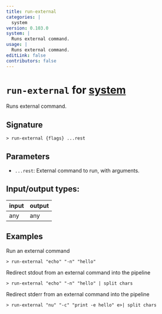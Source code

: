 ```yaml
---
title: run-external
categories: |
  system
version: 0.103.0
system: |
  Runs external command.
usage: |
  Runs external command.
editLink: false
contributors: false
---
```

<!-- This file is automatically generated. Please edit the command in https://github.com/nushell/nushell instead. -->

# `run-external` for [system](/commands/categories/system.md)

<div class='command-title'>Runs external command.</div>

## Signature

```> run-external {flags} ...rest```

## Parameters

 -  `...rest`: External command to run, with arguments.


## Input/output types:

| input | output |
| ----- | ------ |
| any   | any    |

## Examples

Run an external command
```nu
> run-external "echo" "-n" "hello"

```

Redirect stdout from an external command into the pipeline
```nu
> run-external "echo" "-n" "hello" | split chars

```

Redirect stderr from an external command into the pipeline
```nu
> run-external "nu" "-c" "print -e hello" e>| split chars

```
